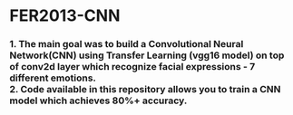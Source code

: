 # FER2013-CNN

<h3> 1. The main goal was to build a Convolutional Neural Network(CNN) using Transfer Learning (vgg16 model) on top of conv2d layer which recognize facial expressions - 7 different emotions. <br>
  2. Code available in this repository allows you to train a CNN model which achieves 80%+ accuracy. </h3>
